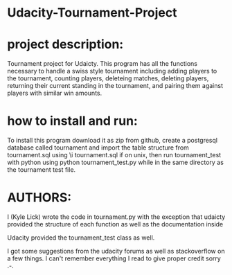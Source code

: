 # Udacity-Tournament-Project

project description:
======================================
Tournament project for Udaicty. This program has all the functions necessary to handle a swiss style tournament including adding players to the tournament, counting players, deleteing matches, deleting players, returning their current standing in the tournament, and pairing them against players with similar win amounts.

how to install and run:
================================
To install this program download it as zip from github, create a postgresql database called tournament and import the table structure from tournament.sql using \i tournament.sql if on unix, then run tournament_test with python using python tournament_test.py while in the same directory as the tournament test file.

AUTHORS:
======================
I (Kyle Lick) wrote the code in tournament.py with the exception that udaicty provided the structure of each function as well as the documentation inside

Udacity provided the tournament_test class as well.

I got some suggestions from the udacity forums as well as stackoverflow on a few things. I can't remember everything I read to give proper credit sorry .-.
